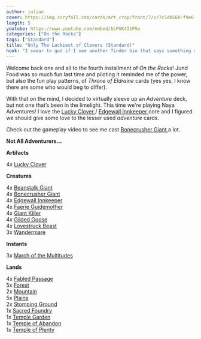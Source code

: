 ```yaml
---
author: julian
cover: https://img.scryfall.com/cards/art_crop/front/7/c/7c5d0560-f9e6-4c70-8cce-cae61e4e74bc.jpg?1572490518
length: 5
youtube: https://www.youtube.com/embed/bLPUK4I1PSo
categories: ["On the Rocks"]
tags: ["Standard"]
title: "Only The Luckiest of Clovers (Standard)"
hook: "I swear to god if I see another Tinder bio that says something about wanting to go on an ‘Adventure’..."
---
```

Welcome back one and all to the fourth installment of *On the Rocks*! Jund Food was so much fun last time and piloting it reminded me of the power, but also the fun play patterns, of *Throne of Eldraine* cards (yes yes, I know there are some who would beg to differ). 
 
With that on the mind, I decided to virtually sleeve up an *Adventure* deck, but not one that’s been in the limelight. This time we're playing Naya Adventures! I love the 
<a
	class="accented-link"
	target="_blank"
	href="https://scryfall.com/card/eld/226/lucky-clover?utm_source=api"
	data-toggle="popover"
	data-placement="top"
	data-content="<img src='https://img.scryfall.com/cards/normal/front/4/b/4b5d23a6-3a23-4169-aea1-f10bf5153180.jpg?1572491036' width=100% height=100%>">
	Lucky Clover
</a>/
<a
	class="accented-link"
	target="_blank"
	href="https://scryfall.com/card/eld/151/edgewall-innkeeper?utm_source=api"
	data-toggle="popover"
	data-placement="top"
	data-content="<img src='https://img.scryfall.com/cards/normal/front/7/c/7c5d0560-f9e6-4c70-8cce-cae61e4e74bc.jpg?1572490518' width=100% height=100%>">
	Edgewall Innkeeper
</a> core and I figured we should give some love to the lesser used *adventure* cards.
 
Check out the gameplay video to see me cast 
<a
	class="accented-link"
	target="_blank"
	href="https://scryfall.com/card/eld/115/bonecrusher-giant-stomp?utm_source=api"
	data-toggle="popover"
	data-placement="top"
	data-content="<img src='https://img.scryfall.com/cards/normal/front/0/9/09fd2d9c-1793-4beb-a3fb-7a869f660cd4.jpg?1572490299' width=100% height=100%>">
	Bonecrusher Giant
</a> a lot.
 
**Not All Adventurers...**
 
<div class="row">
    <div class="col-md-2"></div>
    <div class="col-md-8">
        <div class="row">
            <div class="col-6">
<b>Artifacts</b>
    <p class="mb-0">
    4x 
<a
	class="accented-link"
	target="_blank"
	href="https://scryfall.com/card/eld/226/lucky-clover?utm_source=api"
	data-toggle="popover"
	data-placement="top"
	data-content="<img src='https://img.scryfall.com/cards/normal/front/4/b/4b5d23a6-3a23-4169-aea1-f10bf5153180.jpg?1572491036' width=100% height=100%>">
	Lucky Clover
</a>
    </p>
<b>Creatures</b>
<p class="mb-0">
    4x 
<a
	class="accented-link"
	target="_blank"
	href="https://scryfall.com/card/eld/149/beanstalk-giant-fertile-footsteps?utm_source=api"
	data-toggle="popover"
	data-placement="top"
	data-content="<img src='https://img.scryfall.com/cards/normal/front/a/6/a66f5ea7-ddbb-4b89-b812-77bd17972cf9.jpg?1572490506' width=100% height=100%>">
	Beanstalk Giant
</a>
    <br />
    4x 
<a
	class="accented-link"
	target="_blank"
	href="https://scryfall.com/card/eld/115/bonecrusher-giant-stomp?utm_source=api"
	data-toggle="popover"
	data-placement="top"
	data-content="<img src='https://img.scryfall.com/cards/normal/front/0/9/09fd2d9c-1793-4beb-a3fb-7a869f660cd4.jpg?1572490299' width=100% height=100%>">
	Bonecrusher Giant
</a>
    <br /> 
    4x 
<a
	class="accented-link"
	target="_blank"
	href="https://scryfall.com/card/eld/151/edgewall-innkeeper?utm_source=api"
	data-toggle="popover"
	data-placement="top"
	data-content="<img src='https://img.scryfall.com/cards/normal/front/7/c/7c5d0560-f9e6-4c70-8cce-cae61e4e74bc.jpg?1572490518' width=100% height=100%>">
	Edgewall Innkeeper
</a>
    <br />
    4x 
<a
	class="accented-link"
	target="_blank"
	href="https://scryfall.com/card/eld/11/faerie-guidemother-gift-of-the-fae?utm_source=api"
	data-toggle="popover"
	data-placement="top"
	data-content="<img src='https://img.scryfall.com/cards/normal/front/e/8/e8bbece8-9620-44d9-b991-350fe952538a.jpg?1572489666' width=100% height=100%>">
	Faerie Guidemother
</a>
    <br />
    4x 
<a
	class="accented-link"
	target="_blank"
	href="https://scryfall.com/card/eld/14/giant-killer-chop-down?utm_source=api"
	data-toggle="popover"
	data-placement="top"
	data-content="<img src='https://img.scryfall.com/cards/normal/front/7/5/75754468-2850-42e6-ab22-61ff7b9d1214.jpg?1572489685' width=100% height=100%>">
	Giant Killer
</a>
    <br />
    4x 
<a
	class="accented-link"
	target="_blank"
	href="https://scryfall.com/card/eld/160/gilded-goose?utm_source=api"
	data-toggle="popover"
	data-placement="top"
	data-content="<img src='https://img.scryfall.com/cards/normal/front/3/0/30377bf0-d9b1-4c14-8dde-f74b1e02d604.jpg?1572490572' width=100% height=100%>">
	Gilded Goose
</a>
    <br />
    4x 
<a
	class="accented-link"
	target="_blank"
	href="https://scryfall.com/card/eld/165/lovestruck-beast-hearts-desire?utm_source=api"
	data-toggle="popover"
	data-placement="top"
	data-content="<img src='https://img.scryfall.com/cards/normal/front/4/c/4ccdef9c-1e85-4358-8059-8972479f7556.jpg?1572490606' width=100% height=100%>">
	Lovestruck Beast
</a>
    <br />
    3x 
<a
	class="accented-link"
	target="_blank"
	href="https://scryfall.com/card/eld/204/wandermare?utm_source=api"
	data-toggle="popover"
	data-placement="top"
	data-content="<img src='https://img.scryfall.com/cards/normal/front/9/a/9a72fb5b-5c55-4ce9-b9d0-98f924d6f338.jpg?1572490849' width=100% height=100%>">
	Wandermare
</a>
    </p>
            </div>
            <div class="col-6">
                <b>Instants</b>
                            <p class="mb-0">
                        3x 
<a
	class="accented-link"
	target="_blank"
	href="https://scryfall.com/card/grn/188/march-of-the-multitudes?utm_source=api"
	data-toggle="popover"
	data-placement="top"
	data-content="<img src='https://img.scryfall.com/cards/normal/front/2/c/2cc2b646-0181-4f0a-a141-00ca56069a06.jpg?1572893740' width=100% height=100%>">
	March of the Multitudes
</a>
</p>
<b>Lands</b>
<p class="mb-0">
4x 
<a
	class="accented-link"
	target="_blank"
	href="https://scryfall.com/card/eld/244/fabled-passage?utm_source=api"
	data-toggle="popover"
	data-placement="top"
	data-content="<img src='https://img.scryfall.com/cards/normal/front/b/8/b841bfa8-7c17-4df2-8466-780ab9a4a53a.jpg?1572491204' width=100% height=100%>">
	Fabled Passage
</a>
<br />
5x 
<a
	class="accented-link"
	target="_blank"
	href="https://scryfall.com/card/iko/272/forest?utm_source=api"
	data-toggle="popover"
	data-placement="top"
	data-content="<img src='https://img.scryfall.com/cards/normal/front/9/c/9c348494-f60c-4bd1-9077-bff24f2e634b.jpg?1591228875' width=100% height=100%>">
	Forest
</a>
<br />
2x 
<a
	class="accented-link"
	target="_blank"
	href="https://scryfall.com/card/iko/269/mountain?utm_source=api"
	data-toggle="popover"
	data-placement="top"
	data-content="<img src='https://img.scryfall.com/cards/normal/front/a/e/ae3d2fcd-11e0-4071-8c53-cb3315b7360a.jpg?1591228835' width=100% height=100%>">
	Mountain
</a>
<br />
5x 
<a
	class="accented-link"
	target="_blank"
	href="https://scryfall.com/card/iko/260/plains?utm_source=api"
	data-toggle="popover"
	data-placement="top"
	data-content="<img src='https://img.scryfall.com/cards/normal/front/1/6/16ebbce9-fd10-4c14-b52d-cf82c0c1a58c.jpg?1591228746' width=100% height=100%>">
	Plains
</a>
<br />
2x 
<a
	class="accented-link"
	target="_blank"
	href="https://scryfall.com/card/rna/259/stomping-ground?utm_source=api"
	data-toggle="popover"
	data-placement="top"
	data-content="<img src='https://img.scryfall.com/cards/normal/front/d/c/dcaa1ff6-304e-4660-9df3-36de8e89592e.jpg?1584832363' width=100% height=100%>">
	Stomping Ground
</a>
<br />
1x 
<a
	class="accented-link"
	target="_blank"
	href="https://scryfall.com/card/grn/254/sacred-foundry?utm_source=api"
	data-toggle="popover"
	data-placement="top"
	data-content="<img src='https://img.scryfall.com/cards/normal/front/b/7/b7b598d0-535d-477d-a33d-d6a10ff5439a.jpg?1572894184' width=100% height=100%>">
	Sacred Foundry
</a>
<br />
1x 
<a
	class="accented-link"
	target="_blank"
	href="https://scryfall.com/card/grn/258/temple-garden?utm_source=api"
	data-toggle="popover"
	data-placement="top"
	data-content="<img src='https://img.scryfall.com/cards/normal/front/2/b/2b9b0195-beda-403e-bc27-7ae3be9f318c.jpg?1572894210' width=100% height=100%>">
	Temple Garden
</a>
<br />
1x 
<a
	class="accented-link"
	target="_blank"
	href="https://scryfall.com/card/thb/244/temple-of-abandon?utm_source=api"
	data-toggle="popover"
	data-placement="top"
	data-content="<img src='https://img.scryfall.com/cards/normal/front/7/d/7d5f8481-47f7-4531-9dad-686cdfb5d2ad.jpg?1581481254' width=100% height=100%>">
	Temple of Abandon
</a>
<br />
1x 
<a
	class="accented-link"
	target="_blank"
	href="https://scryfall.com/card/thb/248/temple-of-plenty?utm_source=api"
	data-toggle="popover"
	data-placement="top"
	data-content="<img src='https://img.scryfall.com/cards/normal/front/6/e/6e6256ea-ccb5-4595-8278-44266f922e31.jpg?1581481279' width=100% height=100%>">
	Temple of Plenty
</a>
</p>    
            </div>
        </div>
    </div>
</div>


